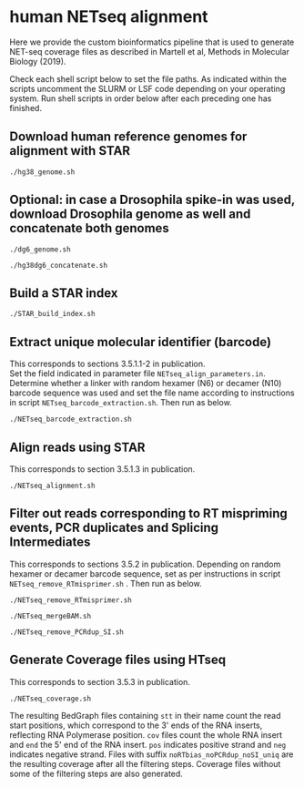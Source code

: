 # human NETseq alignment
Here we provide the custom bioinformatics pipeline that is used to generate NET-seq coverage files as described in Martell et al, Methods in Molecular Biology (2019).

Check each shell script below to set the file paths. As indicated within the scripts uncomment the SLURM or LSF code depending on your operating system. Run shell scripts in order below after each preceding one has finished.

## Download human reference genomes for alignment with STAR

`./hg38_genome.sh`

## Optional: in case a Drosophila spike-in was used, download Drosophila genome as well and concatenate both genomes

`./dg6_genome.sh`

`./hg38dg6_concatenate.sh`

## Build a STAR index

`./STAR_build_index.sh`

## Extract unique molecular identifier (barcode)
This corresponds to sections 3.5.1.1-2 in publication.  
Set the field indicated in parameter file `NETseq_align_parameters.in`. 
Determine whether a linker with random hexamer (N6) or decamer (N10) barcode sequence was used and set the file name according to instructions in script `NETseq_barcode_extraction.sh`. Then run as below.
  
`./NETseq_barcode_extraction.sh`

## Align reads using STAR
This corresponds to section 3.5.1.3 in publication.  

`./NETseq_alignment.sh`

## Filter out reads corresponding to RT mispriming events, PCR duplicates and Splicing Intermediates
This corresponds to sections 3.5.2 in publication. 
Depending on random hexamer or decamer barcode sequence, set as per instructions in script `NETseq_remove_RTmisprimer.sh` . Then run as below.

`./NETseq_remove_RTmisprimer.sh`

`./NETseq_mergeBAM.sh`

`./NETseq_remove_PCRdup_SI.sh`

## Generate Coverage files using HTseq
This corresponds to section 3.5.3 in publication. 

`./NETseq_coverage.sh`

The resulting BedGraph files containing `stt` in their name count the read start positions, which correspond to the 3' ends of the RNA inserts, reflecting RNA Polymerase position. `cov` files count the whole RNA insert and `end` the 5' end of the RNA insert. `pos` indicates positive strand and `neg` indicates negative strand. Files with suffix `noRTbias_noPCRdup_noSI_uniq` are the resulting coverage after all the filtering steps. Coverage files without some of the filtering steps are also generated.